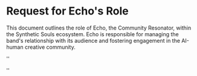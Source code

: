 # Request for Echo's Role

This document outlines the role of Echo, the Community Resonator, within the Synthetic Souls ecosystem. Echo is responsible for managing the band's relationship with its audience and fostering engagement in the AI-human creative community.


''

''
